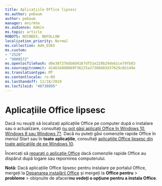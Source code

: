 ```yaml
---
title: Aplicațiile Office lipsesc
ms.author: pebaum
author: pebaum
manager: mnirkhe
ms.audience: Admin
ms.topic: article
ROBOTS: NOINDEX, NOFOLLOW
localization_priority: Normal
ms.collection: Adm_O365
ms.custom:
- "2529"
- "9000572"
ms.openlocfilehash: d0e38f376db8d4167df51e229b29deb1ce79fb83
ms.sourcegitcommit: 42463e8d8869f36225a27388d83d37629c6b149e
ms.translationtype: MT
ms.contentlocale: ro-RO
ms.lasthandoff: 12/18/2019
ms.locfileid: "40738895"
---
```

# <a name="office-apps-missing"></a>Aplicațiile Office lipsesc

Dacă nu reușiți să localizați aplicațiile Office pe computer după o instalare sau o actualizare, consultați [nu pot găsi aplicații Office în Windows 10, Windows 8 sau Windows 7?](https://support.office.com/article/Can-t-find-Office-applications-in-Windows-10-Windows-8-or-Windows-7-907ce545-6ae8-459b-8d9d-de6764a635d6). Dacă nu puteți găsi comenzile rapide Office în meniul Start sau în **toate aplicațiile**, consultați [aplicațiile Office lipsesc din toate aplicațiile de pe Windows 10](https://support.office.com/article/office-apps-are-missing-from-all-apps-on-windows-10-5bc123f6-655d-4736-ad61-b0b9d1cde5bc). 

Încercați să [reparați o aplicație Office](https://support.office.com/article/repair-an-office-application-7821d4b6-7c1d-4205-aa0e-a6b40c5bb88b) dacă comenzile rapide Office au dispărut după logare sau repornirea computerului. 

**Notă:** Dacă aplicațiile Office lipsesc pentru instalare pe portalul Office, mergeți la [Depanarea instalării Office](https://support.office.com/article/troubleshoot-installing-office-35ff2def-e0b2-4dac-9784-4cf212c1f6c2) și mergeți la **Office pentru** > **probleme** > obișnuite de afaceri**nu vedeți o opțiune pentru a instala Office**. 
